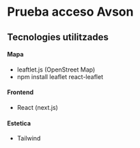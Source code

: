 # Prueba acceso Avson 

## Tecnologies utilitzades
#### Mapa
* leaftlet.js (OpenStreet Map)
* npm install leaflet react-leaflet

#### Frontend
* React (next.js)

#### Estetica
* Tailwind